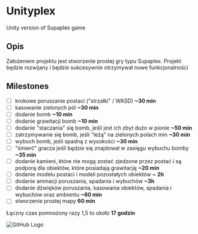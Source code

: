 # Unityplex
Unity version of Supaplex game  
## Opis
Założeniem projektu jest stworzenie prostej gry typu Supaplex. Projekt będzie rozwijany i będzie sukcesywnie otrzymywał nowe funkcjonalności
## Milestones
- [ ] krokowe poruszanie postaci ("strzałki" / WASD) **~30 min**
- [ ] kasowanie zielonych pól **~30 min**
- [ ] dodanie bomb **~10 min** 
- [ ] dodanie grawitacji bomb **~10 min**
- [ ] dodanie "staczania" się bomb, jeśli jest ich zbyt dużo w pionie **~50 min**
- [ ] zatrzymywanie się bomb, jeśli "leżą" na zielonych polach  min **~30 min**
- [ ] wybuch bomb, jeśli spadną z wysokości **~30 min**
- [ ] "śmierć" gracza jeśli będzie się znajdował w zasięgu wybuchu bomby **~35 min**
- [ ] dodanie kamieni, które nie mogą zostać zjedzone przez postać i są podporą dla obiektów, które posiadają grawitację **~20 min**
- [ ] dodanie modelu postaci i modeli pozostałych obiektów  **~ 2h**
- [ ] dodanie animacji poruszania, spadania i wybuchów **~3h** 
- [ ] dodanie dźwięków poruszania, kasowania obiektów, spadania i wybuchów oraz ambientu **~60 min**
- [ ] stworzenie prostej mapy **60 min**

Łączny czas pomnożony razy 1,5 to około **17 godzin**


![GitHub Logo](https://vignette.wikia.nocookie.net/8bit/images/d/d4/Supaplex2.gif/revision/latest?cb=20160629110744&path-prefix=pl)
